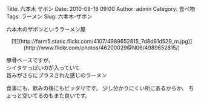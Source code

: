 Title: 六本木 ザボン
Date: 2010-09-18 09:00
Author: admin
Category: 食べ物
Tags: ラーメン
Slug: 六本木-ザボン

六本木のザボンというラーメン屋

<p>
<center>
[![](http://farm5.static.flickr.com/4107/4989652815_7d8d61d529_m.jpg)](http://www.flickr.com/photos/46200029@N06/4989652815/)

</center>
  
豚骨ベースですが、  
シイタケっぽいのが入っていて  
旨みがさらにプラスされた感じのラーメン

</p>
食事にも、飲みの後にもピッタリです。  
少し分かりにくい所にあるからか、  
ちょっと空いてるのもまた良いです。
